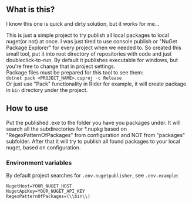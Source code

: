 ## What is this?
I know this one is quick and dirty solution, but it works for me...   
  
This is just a simple project to try publish all local packages to local nuget(or not) at once. I was just tired to use console publish or "NuGet Package Explorer" for every project when we needed to. So created this small tool, put it into root directory of repositories with code and just doubleclick-to-run. By default it publishes executable for windows, but you're free to change that in project settings.   
Package files must be prepared for this tool to see them:   
```dotnet pack <PROJECT_NAME>.csproj -c Release```   
Or just use "Pack" functionality in Rider for example, it will create package in `bin` directory under the project.
## How to use
Put the published .exe to the folder you have you packages under. It will search all the subdirectories for *.nupkg based on "RegexPatternOfPackages" from configuration and NOT from "packages" subfolder. After that it will try to publish all found packages to your local nuget, based on configuration.
### Environment variables
By default project searches for `.env.nugetpublisher`, see `.env.example`:  
```
NugetHost=YOUR_NUGET_HOST   
NugetApiKey=YOUR_NUGET_API_KEY   
RegexPatternOfPackages=(\\bin\\)
```

